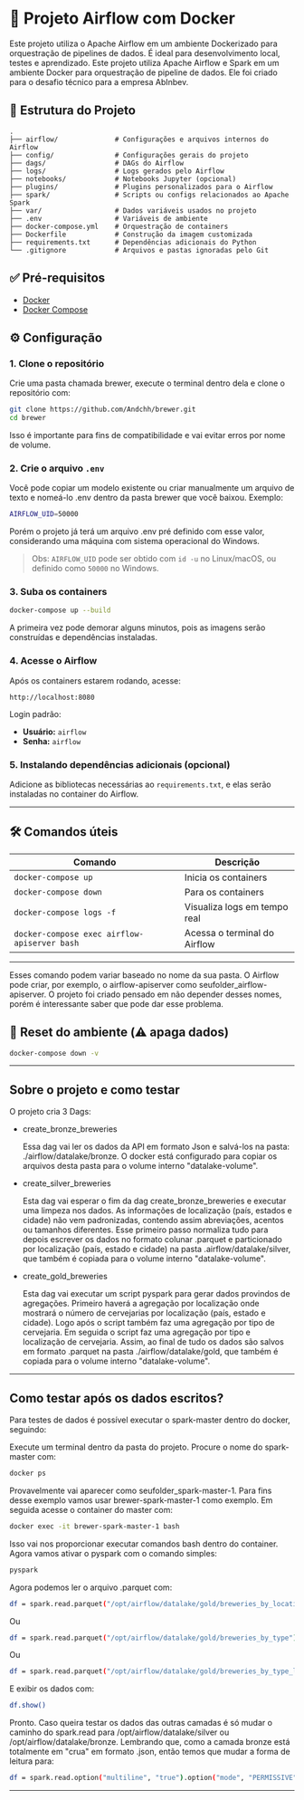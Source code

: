 # 🚀 Projeto Airflow com Docker

Este projeto utiliza o Apache Airflow em um ambiente Dockerizado para orquestração de pipelines de dados. É ideal para desenvolvimento local, testes e aprendizado.
Este projeto utiliza Apache Airflow  e Spark em um ambiente Docker para orquestração de pipeline de dados.
Ele foi criado para o desafio técnico para a empresa AbInbev.

## 📁 Estrutura do Projeto

```
.
├── airflow/              # Configurações e arquivos internos do Airflow
├── config/               # Configurações gerais do projeto
├── dags/                 # DAGs do Airflow
├── logs/                 # Logs gerados pelo Airflow
├── notebooks/            # Notebooks Jupyter (opcional)
├── plugins/              # Plugins personalizados para o Airflow
├── spark/                # Scripts ou configs relacionados ao Apache Spark
├── var/                  # Dados variáveis usados no projeto
├── .env                  # Variáveis de ambiente
├── docker-compose.yml    # Orquestração de containers
├── Dockerfile            # Construção da imagem customizada
├── requirements.txt      # Dependências adicionais do Python
└── .gitignore            # Arquivos e pastas ignoradas pelo Git
```

## ✅ Pré-requisitos

- [Docker](https://www.docker.com/)
- [Docker Compose](https://docs.docker.com/compose/)

## ⚙️ Configuração

### 1. Clone o repositório
Crie uma pasta chamada brewer, execute o terminal dentro dela e clone o repositório com: 
```bash
git clone https://github.com/Andchh/brewer.git
cd brewer
```
Isso é importante para fins de compatibilidade e vai evitar erros por nome de volume.


### 2. Crie o arquivo `.env`

Você pode copiar um modelo existente ou criar manualmente um arquivo de texto e nomeá-lo .env dentro da pasta brewer que você baixou. Exemplo:

```bash
AIRFLOW_UID=50000
```
Porém o projeto já terá um arquivo .env pré definido com esse valor, considerando uma máquina com sistema operacional do Windows.
> Obs: `AIRFLOW_UID` pode ser obtido com `id -u` no Linux/macOS, ou definido como `50000` no Windows.

### 3. Suba os containers

```bash
docker-compose up --build
```

A primeira vez pode demorar alguns minutos, pois as imagens serão construídas e dependências instaladas.

### 4. Acesse o Airflow

Após os containers estarem rodando, acesse:

```
http://localhost:8080
```

Login padrão:

- **Usuário:** `airflow`
- **Senha:** `airflow`

### 5. Instalando dependências adicionais (opcional)

Adicione as bibliotecas necessárias ao `requirements.txt`, e elas serão instaladas no container do Airflow.

---

## 🛠 Comandos úteis

| Comando                          | Descrição                          |
|----------------------------------|------------------------------------|
| `docker-compose up`              | Inicia os containers               |
| `docker-compose down`            | Para os containers                 |
| `docker-compose logs -f`         | Visualiza logs em tempo real       |
| `docker-compose exec airflow-apiserver bash` | Acessa o terminal do Airflow     |
---
Esses comando podem variar baseado no nome da sua pasta. O Airflow pode criar, por exemplo, o airflow-apiserver como seufolder_airflow-apiserver. O projeto foi criado pensado em não depender desses nomes, porém é interessante saber que pode dar esse problema.

## 🧼 Reset do ambiente (⚠️ apaga dados)

```bash
docker-compose down -v
```

---

## Sobre o projeto e como testar

O projeto cria 3 Dags: 
* create_bronze_breweries

	Essa dag vai ler os dados da API em formato Json e salvá-los na pasta: ./airflow/datalake/bronze. O docker está configurado para copiar os arquivos desta pasta para o volume interno "datalake-volume".
	
* create_silver_breweries

	Esta dag vai esperar o fim da dag create_bronze_breweries e executar uma limpeza nos dados. As informações de localização (país, estados e cidade) não vem padronizadas, contendo assim abreviações, acentos ou tamanhos diferentes. Esse primeiro passo normaliza tudo para depois escrever os dados no formato colunar .parquet e particionado por localização (país, estado e cidade) na pasta .airflow/datalake/silver, que também é copiada para o volume interno "datalake-volume".
	
* create_gold_breweries

	Esta dag vai executar um script pyspark para gerar dados provindos de agregações. 
	Primeiro haverá a agregação por localização onde mostrará o número de cervejarias por localização (país, estado e cidade).
	Logo após o script também faz uma agregação por tipo de cervejaria. 
	Em seguida o script faz uma agregação por tipo e localização de cervejaria. 
	Assim, ao final de tudo os dados são salvos em formato .parquet na pasta ./airflow/datalake/gold, que também é copiada para o volume interno "datalake-volume". 

---
## Como testar após os dados escritos?

Para testes de dados é possível executar o spark-master dentro do docker, seguindo:

Execute um terminal dentro da pasta do projeto.
Procure o nome do spark-master com:
```bash
docker ps
```
Provavelmente vai aparecer como seufolder_spark-master-1. Para fins desse exemplo vamos usar brewer-spark-master-1 como exemplo.
Em seguida acesse o container do master com:

```bash
docker exec -it brewer-spark-master-1 bash
```
Isso vai nos proporcionar executar comandos bash dentro do container. Agora vamos ativar o pyspark com o comando simples:
```bash
pyspark
```
Agora podemos ler o arquivo .parquet com:
```bash
df = spark.read.parquet("/opt/airflow/datalake/gold/breweries_by_location")
```
Ou
```bash
df = spark.read.parquet("/opt/airflow/datalake/gold/breweries_by_type")
```
Ou
```bash
df = spark.read.parquet("/opt/airflow/datalake/gold/breweries_by_type_location")
```
E exibir os dados com:

```bash
df.show()
```

Pronto. 
Caso queira testar os dados das outras camadas é só mudar o caminho do spark.read para /opt/airflow/datalake/silver ou /opt/airflow/datalake/bronze.
Lembrando que, como a camada bronze está totalmente em "crua" em formato .json, então temos que mudar a forma de leitura para:


```bash
df = spark.read.option("multiline", "true").option("mode", "PERMISSIVE").option("columnNameOfCorruptRecord", "_corrupt_record").json("/opt/airflow/datalake/bronze")
```
---
